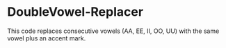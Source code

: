 # DoubleVowel-Replacer
This code replaces consecutive vowels (AA, EE, II, OO, UU) with the same vowel plus an accent mark.
